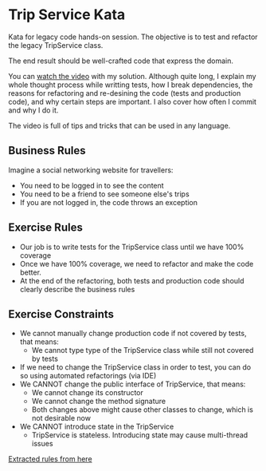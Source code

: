 Trip Service Kata
=================

Kata for legacy code hands-on session. The objective is to test and refactor the legacy TripService class.

The end result should be well-crafted code that express the domain.

You can [watch the video](https://www.youtube.com/watch?v=_NnElPO5BU0) with my solution. Although quite long, I explain my whole thought process while 
writting tests, how I break dependencies, the reasons for refactoring and re-desining the code (tests and production code), and why certain steps are 
important. I also cover how often I commit and why I do it.

The video is full of tips and tricks that can be used in any language.

## Business Rules

Imagine a social networking website for travellers:
- You need to be logged in to see the content
- You need to be a friend to see someone else's trips
- If you are not logged in, the code throws an exception


## Exercise Rules

- Our job is to write tests for the TripService class until we have 100% coverage
- Once we have 100% coverage, we need to refactor and make the code better.
- At the end of the refactoring, both tests and production code should clearly describe the business rules

## Exercise Constraints

- We cannot manually change production code if not covered by tests, that means:
    - We cannot type type of the TripService class while still not covered by tests
- If we need to change the TripService class in order to test, you can do so using automated refactorings (via IDE)
- We CANNOT change the public interface of TripService, that means:
    - We cannot change its constructor
    - We cannot change the method signature
    - Both changes above might cause other classes to change, which is not desirable now
- We CANNOT introduce state in the TripService
    - TripService is stateless. Introducing state may cause multi-thread issues

[Extracted rules from here](https://miro.com/app/board/uXjVOanLakQ=/)
